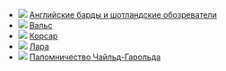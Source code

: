 * ![](/books/poetry/Джордж%20Гордон%20Байрон/Английские%20барды%20и%20шотландские%20обозреватели.jpg) [Английские барды и шотландские обозреватели](/books/poetry/Джордж%20Гордон%20Байрон/Английские%20барды%20и%20шотландские%20обозреватели)
* ![](/books/poetry/Джордж%20Гордон%20Байрон/Вальс.jpg) [Вальс](/books/poetry/Джордж%20Гордон%20Байрон/Вальс)
* ![](/books/poetry/Джордж%20Гордон%20Байрон/Корсар.jpg) [Корсар](/books/poetry/Джордж%20Гордон%20Байрон/Корсар)
* ![](/books/poetry/Джордж%20Гордон%20Байрон/Лара.jpg) [Лара](/books/poetry/Джордж%20Гордон%20Байрон/Лара)
* ![](/books/poetry/Джордж%20Гордон%20Байрон/Паломничество%20Чайльд-Гарольда.jpg) [Паломничество Чайльд-Гарольда](/books/poetry/Джордж%20Гордон%20Байрон/Паломничество%20Чайльд-Гарольда)
